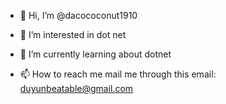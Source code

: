 - 👋 Hi, I’m @dacococonut1910
- 👀 I’m interested in dot net
- 🌱 I’m currently learning about dotnet

- 📫 How to reach me mail me through this email: duyunbeatable@gmail.com

<!---
dacococonut1910/dacococonut1910 is a ✨ special ✨ repository because its `README.md` (this file) appears on your GitHub profile.
You can click the Preview link to take a look at your changes.
--->
